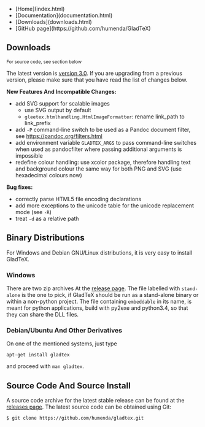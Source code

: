 <nav><ul><li class="active">[Home](index.html)</li>
  <li>[Documentation](documentation.html)</li>
  <li>[Downloads](downloads.html)</li>
  <li>[GitHub page](https://github.com/humenda/GladTeX)</li>
</ul></nav>

Downloads
---------

<small>For source code, see section below</small>

The latest version is [version 3.0](https://github.com/humenda/GladTeX/tree/v3.0).
If you are upgrading from a previous version, please make sure that you have
read the list of changes below.

**New Features And Incompatible Changes:**

-   add SVG support for scalable images
    -   use SVG output by default
    -   `gleetex.htmlhandling.HtmlImageFormatter`: rename link_path to link_prefix
-   add `-P` command-line switch to be used as a Pandoc document filter, see
    <https://pandoc.org/filters.html>
-   add environment variable `GLADTEX_ARGS` to pass command-line switches when
    used as pandocfilter where passing additional arguments is impossible
-   redefine colour handling: use xcolor package, therefore handling text and
    background colour the same way for both PNG and SVG (use hexadecimal colours
    now)

**Bug fixes:**

-   correctly parse HTML5 file encoding declarations
-   add more exceptions to the unicode table for the unicode replacement mode
    (see `-R`)
-   treat `-d` as a relative path

Binary Distributions
--------------------

For Windows and Debian GNU/Linux distributions, it is very easy to install
GladTeX.

### Windows

There are two zip archives At the
[release page](https://github.com/humenda/GladTeX/tree/v2.1).
The file labelled with `stand-alone` is the one to pick, if
GladTeX should be run as a stand-alone binary or within a non-python project.
The file containing `embeddable` in its name, is meant for python applications,
build with py2exe and python3.4, so that they can share the DLL files.

### Debian/Ubuntu And Other Derivatives

On one of the mentioned systems, just type

    apt-get install gladtex

and proceed with `man gladtex`.

Source Code And Source Install
------------------------------

A source code archive for the latest stable release can be found at the
[releases page](https://github.com/humenda/GladTeX/releases). The latest source
code can be obtained using Git:

    $ git clone https://github.com/humenda/gladtex.git


